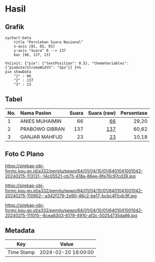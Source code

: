 # Hasil

## Grafik

```mermaid
xychart-beta
    title "Perolehan Suara Nasional"
    x-axis [01, 02, 03]
    y-axis "Suara" 0 --> 137
    bar [66, 137, 23]
```

```mermaid
%%{init: {"pie": {"textPosition": 0.5}, "themeVariables": {"pieOuterStrokeWidth": "5px"}} }%%
pie showData
    "1" : 66
    "2" : 137
    "3" : 23
```

## Tabel

| No. | Nama Paslon    | Suara | Suara (raw) | Persentase |
|:--- |:-------------- | -----:| -----------:| ----------:|
| 1   | ANIES MUHAIMIN | 66    | [66][p-1]   | 29,20      |
| 2   | PRABOWO GIBRAN | 137   | [137][p-2]  | 60,62      |
| 3   | GANJAR MAHFUD  | 23    | [23][p-3]   | 10,18      |


[p-1]: https://github.com/gigit-pemilu/pemilu-2024/blob/main/pilpres/hitung-suara/sub/64-kalimantan-timur/sub/01-paser/sub/04-tanah-grogot/sub/1001-tanah-grogot/sub/042-tps/sub/paslon-1.txt
[p-2]: https://github.com/gigit-pemilu/pemilu-2024/blob/main/pilpres/hitung-suara/sub/64-kalimantan-timur/sub/01-paser/sub/04-tanah-grogot/sub/1001-tanah-grogot/sub/042-tps/sub/paslon-2.txt
[p-3]: https://github.com/gigit-pemilu/pemilu-2024/blob/main/pilpres/hitung-suara/sub/64-kalimantan-timur/sub/01-paser/sub/04-tanah-grogot/sub/1001-tanah-grogot/sub/042-tps/sub/paslon-3.txt

## Foto C Plano

https://sirekap-obj-formc.kpu.go.id/a332/pemilu/ppwp/64/01/04/10/01/6401041001042-20240215-113131--14c05521-cb75-418a-86ee-9fe76c97cd39.jpg

https://sirekap-obj-formc.kpu.go.id/a332/pemilu/ppwp/64/01/04/10/01/6401041001042-20240215-110902--a342f276-2e90-46c2-be17-bcbc4f1cdc9f.jpg

https://sirekap-obj-formc.kpu.go.id/a332/pemilu/ppwp/64/01/04/10/01/6401041001042-20240215-111015--8cea6303-6179-4910-af2c-5025d735da86.jpg


## Metadata

| Key        | Value               |
| ---------- | ------------------- |
| Time Stamp | 2024-02-20 16:00:00 |



